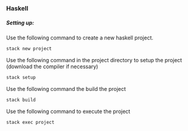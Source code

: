 ### Haskell



##### Setting up:

Use the following command to create a new haskell project.

```bash
stack new project
```

Use the following command in the project directory to setup the project (download the compiler if necessary)

```bash
stack setup
```

Use the following command the build the project

````bash
stack build
````

Use the following command to execute the project

```
stack exec project
```

